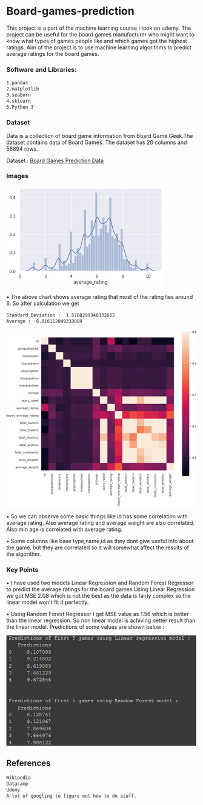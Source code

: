 # Board-games-prediction
This project is a part of the machine learning course I took on udemy. The project can be useful for the board games manufacturer who might want to know what types of games people like and which games got the highest ratings. Aim of the project is to use machine learning algorithms to predict average ratings for the board games. 

### Software and Libraries:

    1.pandas
    2.matplotlib
    3.seaborn
    4.sklearn
    5.Python 3
    
### Dataset
Data is a collection of board game information from Board Game Geek.The dataset contains data of Board Games. The dataset has 20 columns and 56894 rows.

Dataset : [Board Games Prediction Data](https://www.kaggle.com/centipede148/board-games-prediction-data)

### Images

![](images/pic2.png)<br/>

• The above chart shows average rating that most of the rating lies around 6. So after calculation we get
    
    Standard Deviation :  1.5788299348332662
    Average :  6.016112849333889


![](images/pic3.png)<br/>

• So we can observe some basic things like id has some correlation with average rating. Also average rating and average weight are also correlated. Also min age is correlated with average rating.

• Some columns like base type,name,id as they dont give useful info about the game. but they are correlated so it will somewhat affect the results of the algorithm.

 



### Key Points
• I have used two models Linear Regression and Random Forest Regressor to predict the average ratings for the board games.Using Linear Regression we got MSE 2.08 which is not the best as the data is fairly complex so the linear model won't fit it perfectly.

• Using Random Forest Regressor I get MSE value as 1.56  which is better than the linear regression. So non linear model is achiving better result than the linear model. Predictions of some values are shown below :

  ![](images/pic4.png)<br/>

    
    
## References

    Wikipedia
    Datacamp
    Udemy
    A lot of googling to figure out how to do stuff.    

